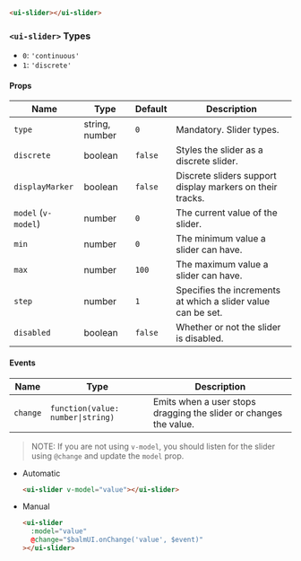 ```html
<ui-slider></ui-slider>
```

### `<ui-slider>` Types

- `0`: `'continuous'`
- `1`: `'discrete'`

#### Props

| Name                | Type           | Default | Description                                                  |
| ------------------- | -------------- | ------- | ------------------------------------------------------------ |
| `type`              | string, number | `0`     | Mandatory. Slider types.                                     |
| `discrete`          | boolean        | `false` | Styles the slider as a discrete slider.                      |
| `displayMarker`     | boolean        | `false` | Discrete sliders support display markers on their tracks.    |
| `model` (`v-model`) | number         | `0`     | The current value of the slider.                             |
| `min`               | number         | `0`     | The minimum value a slider can have.                         |
| `max`               | number         | `100`   | The maximum value a slider can have.                         |
| `step`              | number         | `1`     | Specifies the increments at which a slider value can be set. |
| `disabled`          | boolean        | `false` | Whether or not the slider is disabled.                       |

#### Events

| Name     | Type                              | Description                                                       |
| -------- | --------------------------------- | ----------------------------------------------------------------- |
| `change` | `function(value: number\|string)` | Emits when a user stops dragging the slider or changes the value. |

> NOTE: If you are not using `v-model`, you should listen for the slider using `@change` and update the `model` prop.

- Automatic
  ```html
  <ui-slider v-model="value"></ui-slider>
  ```
- Manual
  ```html
  <ui-slider
    :model="value"
    @change="$balmUI.onChange('value', $event)"
  ></ui-slider>
  ```
